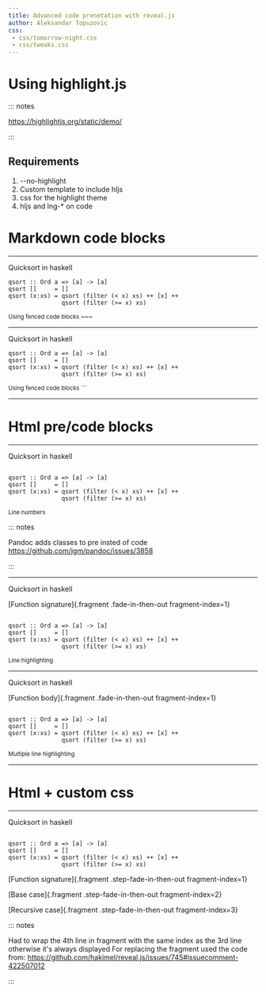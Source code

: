 ```yaml
---
title: Advanced code prenetation with reveal.js
author: Aleksandar Topuzovic
css:
 - css/tomorrow-night.css
 - css/tweaks.css
---
```


# Using highlight.js

::: notes

https://highlightjs.org/static/demo/

:::

## Requirements

1. --no-highlight
2. Custom template to include hljs
3. css for the highlight theme
4. hljs and lng-* on code

# Markdown code blocks

---

Quicksort in haskell

~~~ {#quicksort .hljs .lang-haskell}
qsort :: Ord a => [a] -> [a]
qsort []     = []
qsort (x:xs) = qsort (filter (< x) xs) ++ [x] ++
               qsort (filter (>= x) xs)
~~~

<small>Using fenced code blocks ~~~</small>

---

Quicksort in haskell

```{.hljs .lang-haskell}
qsort :: Ord a => [a] -> [a]
qsort []     = []
qsort (x:xs) = qsort (filter (< x) xs) ++ [x] ++
               qsort (filter (>= x) xs)
```

<small>Using fenced code blocks ```</small>

---

# Html pre/code blocks

---

Quicksort in haskell

<pre>
<code class="hljs" lang-haskell data-line-numbers data-trim data-noescape>
qsort :: Ord a => [a] -> [a]
qsort []     = []
qsort (x:xs) = qsort (filter (< x) xs) ++ [x] ++
               qsort (filter (>= x) xs)
</code></pre>

<small>Line numbers</small>

::: notes

Pandoc adds classes to pre insted of code
https://github.com/jgm/pandoc/issues/3858

:::

---

Quicksort in haskell

[Function signature]{.fragment .fade-in-then-out fragment-index=1}

<pre>
<code class="hljs" lang-haskell data-line-numbers="1" data-trim data-noescape>
qsort :: Ord a => [a] -> [a]
qsort []     = []
qsort (x:xs) = qsort (filter (< x) xs) ++ [x] ++
               qsort (filter (>= x) xs)
</code></pre>

<small>Line highlighting</small>

---

Quicksort in haskell

[Function body]{.fragment .fade-in-then-out fragment-index=1}

<pre>
<code class="hljs" data-line-numbers="2-4" data-trim data-noescape>
qsort :: Ord a => [a] -> [a]
qsort []     = []
qsort (x:xs) = qsort (filter (< x) xs) ++ [x] ++
               qsort (filter (>= x) xs)
</code></pre>

<small>Multiple line highlighting</small>

---

# Html + custom css

---

Quicksort in haskell

<pre>
<code class="hljs" lang-haskell data-line-numbers data-trim data-noescape>
<span class="fragment fade-in-then-semi-out" data-fragment-index="1">qsort :: Ord a => [a] -> [a]</span>
<span class="fragment fade-in-then-semi-out" data-fragment-index="2">qsort []     = []</span>
<span class="fragment fade-in" data-fragment-index="3">qsort (x:xs) = qsort (filter (< x) xs) ++ [x] ++</span>
<span class="fragment fade-in" data-fragment-index="3">               qsort (filter (>= x) xs)</span>
</code></pre>

[Function signature]{.fragment .step-fade-in-then-out fragment-index=1}

[Base case]{.fragment .step-fade-in-then-out fragment-index=2}

[Recursive case]{.fragment .step-fade-in-then-out fragment-index=3}

::: notes

Had to wrap the 4th line in fragment with the same index as the 3rd line otherwise it's always displayed
For replacing the fragment used the code from:
https://github.com/hakimel/reveal.js/issues/745#issuecomment-422507012

:::
